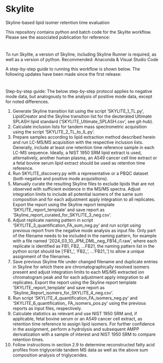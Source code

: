 # Skylite
Skyline-based lipid isomer retention time evaluation

This repository contains python and batch code for the Skylite workflow. Please see the associated publication for reference:
#

To run Skylite, a version of Skyline, including Skyline Runner is required, as well as a version of python.
Recommended: Anaconda & Visual Studio Code

A step-by-step guide to running this workflow is shown below.
The following updates have been made since the first release:

#



Step-by-step guide:
The below step-by-step protocol applies to negative mode data, but analogously to the analysis of positive mode data, except for noted differences.
1)	Generate Skyline transition list using the script ‘SKYLITE_1_TL.py’, LipidCreator and the Skyline transition list for the deuterated Ultimate SPLASH lipid standard (‘SKYLITE_Ultimate_SPLASH.csv’, see git-hub).
2)	Calculate inclusion lists for tandem mass spectrometric acquisition using the script ‘SKYLITE_2_TL_to_IL.py’.
3)	Prepare samples according to lipid extraction method described herein and run LC-MS/MS acquisition with the respective inclusion lists. Generally, include at least one retention time reference sample in each LC-MS sequence. Ideally, a NIST 1950 SRM lipid extract is used, alternatively, another human plasma, an A549 cancer cell line extract or a fetal bovine serum lipid extract should be used as retention time reference.
4)	Run SKYLITE_discovery.py with a representative or a PBQC dataset (both negative and positive mode acquisitions).
5)	Manually curate the resulting Skyline files to exclude lipids that are not observed with sufficient evidence in the MS/MS spectra. Adjust integration limits to include all potential isomers of the same sum composition and for each adjustment apply integration to all replicates. Export the report using the Skyline report template ‘SKYLITE_report_template’ and save report as ‘Skyline_report_curated_for_SKYLITE_3_neg.csv’.
6)	Adjust replicate naming pattern in script ‘SKYLITE_3_quantification_FA_sum_neg.py’ and run script using previous report from the negative mode analysis as input file. Only part of the filename needs to be included in the naming pattern, for example with a file named ‘2024_03_10_JPM_DML_neg_FB14_i1.raw’, where each replicate is identified as FB1, FB2, …FB21, the naming pattern list in the python script should be [‘FB1_’, ‘FB2_’, …’FB21_’] to allow a unique assignment of the filenames.
7)	Save previous Skyline file under changed filename and duplicate entries in Skyline for which there are chromatographically resolved isomers present and adjust integration limits to each MS/MS extracted ion chromatogram peak and for each adjustment apply integration to all replicates. Export the report using the Skyline report template ‘SKYLITE_report_template’ and save report as ‘Skyline_Report_isomers_for_SKYLITE_4_neg.csv’.
8)	Run script ‘SKYLITE_4_quantification_FA_isomers_neg.py’ and ‘SKYLITE_6_quantification_ FA_isomers_pos.py’ using the previous reports as input files, respectively.
9)	Calculate statistics as relevant and use NIST 1950 SRM and, if applicable, fetal bovine serum or an A549 cancer cell extract, as retention time reference to assign lipid isomers. For further confidence in the assignment, perform a hydrolysis and subsequent AMPP derivatization with a sample of interest and NIST 1950 SRM to compare retention times.
10)	Follow instructions in section 2.9 to determine reconstructed fatty acid profiles from triglyceride tandem MS data as well as the above sum composition analysis of triglycerides.



